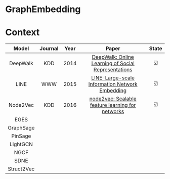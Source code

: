 # GraphEmbedding

# Context

|Model|Journal|Year|Paper|State|
|:-:|:-:|:-:|:-:|:-:|
|DeepWalk|KDD|2014|[DeepWalk: Online Learning of Social Representations](https://dl.acm.org/doi/abs/10.1145/2623330.2623732)|☑️|
|LINE|WWW|2015|[LINE: Large-scale Information Network Embedding](https://arxiv.org/pdf/1503.03578.pdf)|☑️|
|Node2Vec|KDD|2016|[node2vec: Scalable feature learning for networks](https://dl.acm.org/doi/abs/10.1145/2939672.2939754)|☑️|
|EGES|||||
|GraphSage|||||
|PinSage|||||
|LightGCN|||||
|NGCF|||||
|SDNE|||||
|Struct2Vec|||||